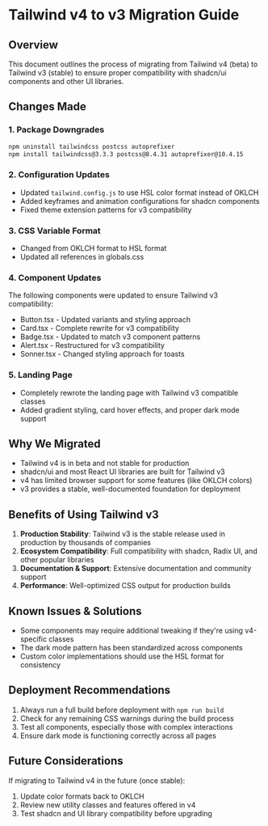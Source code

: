 # Tailwind v4 to v3 Migration Guide

## Overview
This document outlines the process of migrating from Tailwind v4 (beta) to Tailwind v3 (stable) to ensure proper compatibility with shadcn/ui components and other UI libraries.

## Changes Made

### 1. Package Downgrades
```bash
npm uninstall tailwindcss postcss autoprefixer
npm install tailwindcss@3.3.3 postcss@8.4.31 autoprefixer@10.4.15
```

### 2. Configuration Updates
- Updated `tailwind.config.js` to use HSL color format instead of OKLCH
- Added keyframes and animation configurations for shadcn components
- Fixed theme extension patterns for v3 compatibility

### 3. CSS Variable Format
- Changed from OKLCH format to HSL format
- Updated all references in globals.css

### 4. Component Updates
The following components were updated to ensure Tailwind v3 compatibility:
- Button.tsx - Updated variants and styling approach
- Card.tsx - Complete rewrite for v3 compatibility
- Badge.tsx - Updated to match v3 component patterns
- Alert.tsx - Restructured for v3 compatibility
- Sonner.tsx - Changed styling approach for toasts

### 5. Landing Page
- Completely rewrote the landing page with Tailwind v3 compatible classes
- Added gradient styling, card hover effects, and proper dark mode support

## Why We Migrated
- Tailwind v4 is in beta and not stable for production
- shadcn/ui and most React UI libraries are built for Tailwind v3
- v4 has limited browser support for some features (like OKLCH colors)
- v3 provides a stable, well-documented foundation for deployment

## Benefits of Using Tailwind v3
1. **Production Stability**: Tailwind v3 is the stable release used in production by thousands of companies
2. **Ecosystem Compatibility**: Full compatibility with shadcn, Radix UI, and other popular libraries
3. **Documentation & Support**: Extensive documentation and community support
4. **Performance**: Well-optimized CSS output for production builds

## Known Issues & Solutions
- Some components may require additional tweaking if they're using v4-specific classes
- The dark mode pattern has been standardized across components
- Custom color implementations should use the HSL format for consistency

## Deployment Recommendations
1. Always run a full build before deployment with `npm run build`
2. Check for any remaining CSS warnings during the build process
3. Test all components, especially those with complex interactions
4. Ensure dark mode is functioning correctly across all pages

## Future Considerations
If migrating to Tailwind v4 in the future (once stable):
1. Update color formats back to OKLCH
2. Review new utility classes and features offered in v4
3. Test shadcn and UI library compatibility before upgrading 